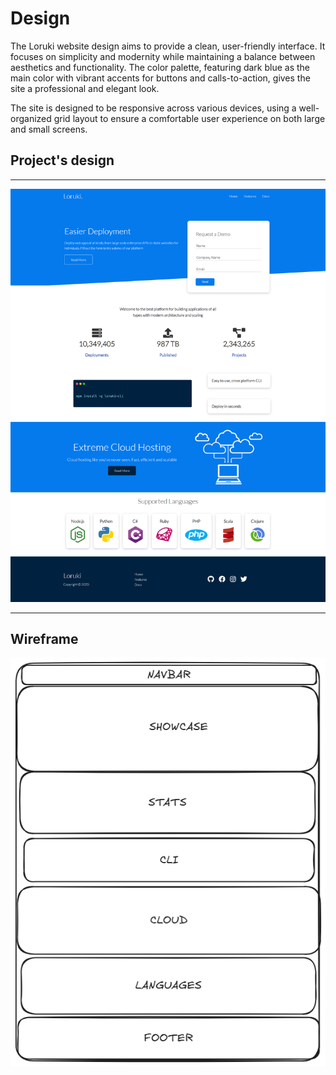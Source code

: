 # Design

The Loruki website design aims to provide a clean, user-friendly interface. It
focuses on simplicity and modernity while maintaining a balance between
aesthetics and functionality. The color palette, featuring dark blue as the main
color with vibrant accents for buttons and calls-to-action, gives the site a
professional and elegant look.

The site is designed to be responsive across various devices, using a
well-organized grid layout to ensure a comfortable user experience on both large
and small screens.

## Project's design

---

![Wireframe](design.png)

<!-- give an overview of your project's design -->
<!-- describe the reasoning behind your group's design and wireframe -->
<!-- include other centralized decisions like fonts, palates, ... -->

---

## Wireframe

![Wireframe](Wireframe.png)

<!-- provide a link to your wireframe documenting on Figma, or wherever it is -->
